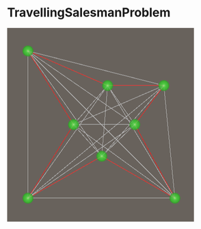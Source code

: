 # TravellingSalesmanProblem

![alt text](https://github.com/generalhi/TravellingSalesmanProblem/blob/dev/Info/Screen.png "Screen")
